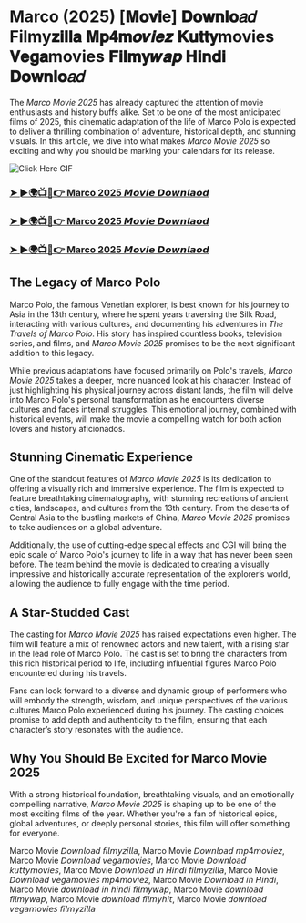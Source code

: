 # Marco (2025) [𝐌𝐨𝐯𝐢e] 𝐃𝐨𝐰𝐧𝐥𝐨𝑎𝑑 Filmy𝐳𝐢𝐥𝐥𝐚 𝐌𝐩𝟒𝐦𝒐𝒗𝒊𝒆𝒛 𝐊𝐮𝐭𝐭𝐲movies 𝐕𝐞𝐠𝐚movies 𝐅𝐢𝐥𝐦𝐲𝒘𝒂𝒑 𝐇𝐢𝐧𝐝𝐢 𝐃𝐨𝐰𝐧𝐥𝐨𝑎𝑑

The *Marco Movie 2025* has already captured the attention of movie enthusiasts and history buffs alike. Set to be one of the most anticipated films of 2025, this cinematic adaptation of the life of Marco Polo is expected to deliver a thrilling combination of adventure, historical depth, and stunning visuals. In this article, we dive into what makes *Marco Movie 2025* so exciting and why you should be marking your calendars for its release.

![Click Here GIF](https://media.tenor.com/qWWK-O83J5YAAAAi/click-here.gif)
<h3><a href="https://movieslink.short.gy/Marco">➤ ►🌍📺📱👉 Marco 2025 𝙈𝙤𝙫𝙞𝙚 𝘿𝙤𝙬𝙣𝙡𝙖𝙤𝙙</a></h3>

<h3><a href="https://movieslink.short.gy/Marco">➤ ►🌍📺📱👉 Marco 2025 𝙈𝙤𝙫𝙞𝙚 𝘿𝙤𝙬𝙣𝙡𝙖𝙤𝙙</a></h3>

<h3><a href="https://movieslink.short.gy/Marco">➤ ►🌍📺📱👉 Marco 2025 𝙈𝙤𝙫𝙞𝙚 𝘿𝙤𝙬𝙣𝙡𝙖𝙤𝙙</a></h3>

## The Legacy of Marco Polo

Marco Polo, the famous Venetian explorer, is best known for his journey to Asia in the 13th century, where he spent years traversing the Silk Road, interacting with various cultures, and documenting his adventures in *The Travels of Marco Polo*. His story has inspired countless books, television series, and films, and *Marco Movie 2025* promises to be the next significant addition to this legacy.

While previous adaptations have focused primarily on Polo's travels, *Marco Movie 2025* takes a deeper, more nuanced look at his character. Instead of just highlighting his physical journey across distant lands, the film will delve into Marco Polo's personal transformation as he encounters diverse cultures and faces internal struggles. This emotional journey, combined with historical events, will make the movie a compelling watch for both action lovers and history aficionados.

## Stunning Cinematic Experience

One of the standout features of *Marco Movie 2025* is its dedication to offering a visually rich and immersive experience. The film is expected to feature breathtaking cinematography, with stunning recreations of ancient cities, landscapes, and cultures from the 13th century. From the deserts of Central Asia to the bustling markets of China, *Marco Movie 2025* promises to take audiences on a global adventure.

Additionally, the use of cutting-edge special effects and CGI will bring the epic scale of Marco Polo's journey to life in a way that has never been seen before. The team behind the movie is dedicated to creating a visually impressive and historically accurate representation of the explorer’s world, allowing the audience to fully engage with the time period.

## A Star-Studded Cast

The casting for *Marco Movie 2025* has raised expectations even higher. The film will feature a mix of renowned actors and new talent, with a rising star in the lead role of Marco Polo. The cast is set to bring the characters from this rich historical period to life, including influential figures Marco Polo encountered during his travels.

Fans can look forward to a diverse and dynamic group of performers who will embody the strength, wisdom, and unique perspectives of the various cultures Marco Polo experienced during his journey. The casting choices promise to add depth and authenticity to the film, ensuring that each character’s story resonates with the audience.

## Why You Should Be Excited for Marco Movie 2025

With a strong historical foundation, breathtaking visuals, and an emotionally compelling narrative, *Marco Movie 2025* is shaping up to be one of the most exciting films of the year. Whether you're a fan of historical epics, global adventures, or deeply personal stories, this film will offer something for everyone.

Marco Movie 𝘋𝘰𝘸𝘯𝘭𝘰𝘢𝘥 𝘧𝘪𝘭𝘮𝘺𝘻𝘪𝘭𝘭𝘢, Marco Movie 𝘋𝘰𝘸𝘯𝘭𝘰𝘢𝘥 𝘮𝘱4𝘮𝘰𝘷𝘪𝘦𝘻, Marco Movie 𝘋𝘰𝘸𝘯𝘭𝘰𝘢𝘥 𝘷𝘦𝘨𝘢𝘮𝘰𝘷𝘪𝘦𝘴, Marco Movie 𝘋𝘰𝘸𝘯𝘭𝘰𝘢𝘥 𝘬𝘶𝘵𝘵𝘺𝘮𝘰𝘷𝘪𝘦𝘴, Marco Movie 𝘋𝘰𝘸𝘯𝘭𝘰𝘢𝘥 𝘪𝘯 𝘏𝘪𝘯𝘥𝘪 𝘧𝘪𝘭𝘮𝘺𝘻𝘪𝘭𝘭𝘢, Marco Movie 𝘋𝘰𝘸𝘯𝘭𝘰𝘢𝘥 𝘷𝘦𝘨𝘢𝘮𝘰𝘷𝘪𝘦𝘴 𝘮𝘱4𝘮𝘰𝘷𝘪𝘦𝘻, Marco Movie 𝘋𝘰𝘸𝘯𝘭𝘰𝘢𝘥 𝘪𝘯 𝘏𝘪𝘯𝘥𝘪, Marco Movie 𝘥𝘰𝘸𝘯𝘭𝘰𝘢𝘥 𝘪𝘯 𝘩𝘪𝘯𝘥𝘪 𝘧𝘪𝘭𝘮𝘺𝘸𝘢𝘱, Marco Movie 𝘥𝘰𝘸𝘯𝘭𝘰𝘢𝘥 𝘧𝘪𝘭𝘮𝘺𝘸𝘢𝘱, Marco Movie 𝘥𝘰𝘸𝘯𝘭𝘰𝘢𝘥 𝘧𝘪𝘭𝘮𝘺𝘩𝘪𝘵, Marco Movie 𝘥𝘰𝘸𝘯𝘭𝘰𝘢𝘥 𝘷𝘦𝘨𝘢𝘮𝘰𝘷𝘪𝘦𝘴 𝘧𝘪𝘭𝘮𝘺𝘻𝘪𝘭𝘭𝘢
